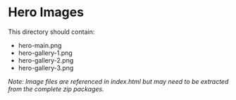 # Hero Images

This directory should contain:
- hero-main.png
- hero-gallery-1.png
- hero-gallery-2.png
- hero-gallery-3.png

*Note: Image files are referenced in index.html but may need to be extracted from the complete zip packages.*